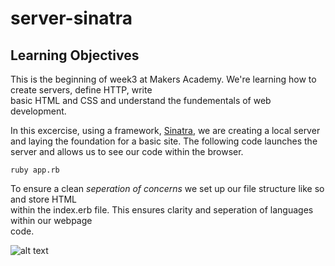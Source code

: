 # server-sinatra

## Learning Objectives



This is the beginning of week3 at Makers Academy. We're learning how to create servers, define HTTP, write  
basic HTML and CSS and understand the fundementals of web development.

In this excercise, using a framework, [Sinatra](http://sinatrarb.com/intro.html), we are creating a local server and laying the foundation for a basic site. The following code launches the server and allows us to see our code within the browser.

```
ruby app.rb
```

To ensure a clean *seperation of concerns* we set up our file structure like so and store HTML  
within the index.erb file. This ensures clarity and seperation of languages within our webpage  
code.

![alt text](https://raw.githubusercontent.com/makersacademy/course/master/intro_to_the_web/images/sinatra_views_tree.png?token=AR4ZBPKHQQ2LA3BOQBNGTJDAGP3HU "files")
